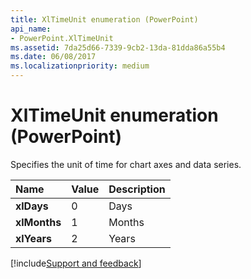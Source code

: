 ```yaml
---
title: XlTimeUnit enumeration (PowerPoint)
api_name:
- PowerPoint.XlTimeUnit
ms.assetid: 7da25d66-7339-9cb2-13da-81dda86a55b4
ms.date: 06/08/2017
ms.localizationpriority: medium
---
```



# XlTimeUnit enumeration (PowerPoint)

Specifies the unit of time for chart axes and data series.



|Name|Value|Description|
|:-----|:-----|:-----|
|**xlDays**|0|Days|
|**xlMonths**|1|Months|
|**xlYears**|2|Years|

[!include[Support and feedback](~/includes/feedback-boilerplate.md)]